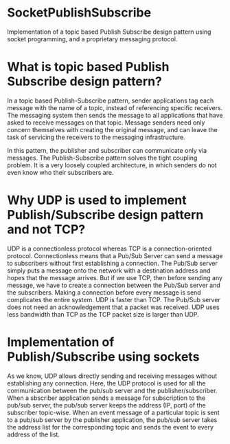 # SocketPublishSubscribe
Implementation of a topic based Publish Subscribe design pattern using socket programming, and a proprietary messaging protocol.

# What is topic based Publish Subscribe design pattern?
In a topic based Publish-Subscribe pattern, sender applications tag each message with the name of a topic, instead of referencing specific receivers. The messaging system then sends the message to all applications that have asked to receive messages on that topic. Message senders need only concern themselves with creating the original message, and can leave the task of servicing the receivers to the messaging infrastructure.

In this pattern, the publisher and subscriber can communicate only via messages. The Publish-Subscribe pattern solves the tight coupling problem. It is a very loosely coupled architecture, in which senders do not even know who their subscribers are.

# Why UDP is used to implement Publish/Subscribe design pattern and not TCP?
UDP is a connectionless protocol whereas TCP is a connection-oriented protocol. Connectionless means that a Pub/Sub Server can send a message to subscribers without first establishing a connection. The Pub/Sub server simply puts a message onto the network with a destination address and hopes that the message arrives. But if we use TCP, then before sending any message, we have to create a connection between the Pub/Sub server and the subscribers. Making a connection before every message is send complicates the entire system. UDP is faster than TCP. The Pub/Sub server does not need an acknowledgement that a packet was received. UDP uses less bandwidth than TCP as the TCP packet size is larger than UDP.

# Implementation of Publish/Subscribe using sockets
As we know, UDP allows directly sending and receiving messages without establishing any connection. Here, the UDP protocol is used for all the communication between the pub/sub server and the publisher/subscriber. When a sbscriber application sends a message for subscription to the pub/sub server, the pub/sub server keeps the address (IP, port) of the subscriber topic-wise. When an event message of a particular topic is sent to a pub/sub server by the publisher application, the pub/sub server takes the address list for the corresponding topic and sends the event to every address of the list.